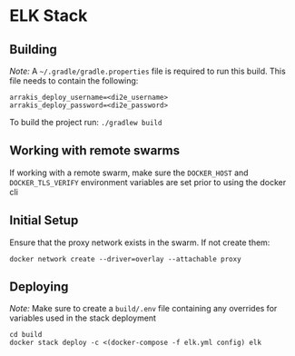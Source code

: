 # ELK Stack

## Building

*Note:* A `~/.gradle/gradle.properties` file is required to run this build. This file needs to contain the following:
```
arrakis_deploy_username=<di2e_username>
arrakis_deploy_password=<di2e_password>
```
To build the project run: `./gradlew build`

## Working with remote swarms

If working with a remote swarm, make sure the `DOCKER_HOST` and `DOCKER_TLS_VERIFY` environment variables are set prior to using the docker cli

## Initial Setup

Ensure that the proxy network exists in the swarm. If not create them: 

```
docker network create --driver=overlay --attachable proxy
```
## Deploying

*Note:* Make sure to create a `build/.env` file containing any overrides for variables used in the stack deployment

```
cd build
docker stack deploy -c <(docker-compose -f elk.yml config) elk
```


